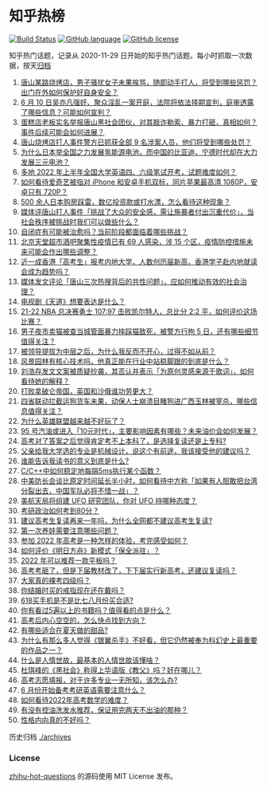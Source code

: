 # 知乎热榜
[![Build Status](https://github.com/ToWeLong/zhihu-hot-questions/workflows/CI/badge.svg)](https://github.com/ToWeLong/zhihu-hot-questions/actions)
[![GitHub language](https://img.shields.io/badge/language-golang-orange.svg)](https://golang.org/)
[![GitHub license](https://img.shields.io/github/license/ToWeLong/zhihu-hot-questions)](https://github.com/ToWeLong/zhihu-hot-questions/blob/main/LICENSE)

知乎热门话题，记录从 2020-11-29 日开始的知乎热门话题。每小时抓取一次数据，按天[归档](./archives)

<!-- BEGIN -->

1. [唐山某路烧烤店，男子骚扰女子未果挨骂，随即动手打人，将受到哪些惩罚？出门在外如何保护好自身安全？](https://www.zhihu.com/question/537038241)
1. [6 月 10 日吴亦凡强奸、聚众淫乱一案开庭，法院将依法择期宣判，庭审透露了哪些信息？可能如何宣判？](https://www.zhihu.com/question/537093971)
1. [蛋糕店老板实名举报唐山黑社会团伙，对其敲诈勒索、暴力打砸，真相如何？事件后续可能会如何进展？](https://www.zhihu.com/question/537150350)
1. [唐山烧烤店打人事件警方已抓获全部 9 名涉案人员，他们将受到哪些处罚？](https://www.zhihu.com/question/537093858)
1. [为什么日本举全国之力发展氢能源电池，而中国的比亚迪，宁德时代却在大力发展三元电池？](https://www.zhihu.com/question/271987417)
1. [多地 2022 年上半年全国大学英语四、六级笔试开考，试题难度如何？](https://www.zhihu.com/question/537080458)
1. [如何看待爱奇艺被指对 iPhone 和安卓手机双标，同片苹果最高清 1080P，安卓只有 720P？](https://www.zhihu.com/question/537023420)
1. [500 余人日本购房踩雷，数亿投资款或打水漂，怎么看待这种现象？](https://www.zhihu.com/question/536943559)
1. [媒体评唐山打人事件「挑战了大众的安全感，需让施暴者付出沉重代价」，当社会秩序被挑战时我们可以做些什么？](https://www.zhihu.com/question/537092295)
1. [自闭症有可能被治愈吗？当前阶段都面临着哪些挑战？](https://www.zhihu.com/question/25482213)
1. [北京天堂超市酒吧聚集性疫情已有 69 人感染，涉 15 个区，疫情防控措施未来可能会作出哪些调整？](https://www.zhihu.com/question/537159639)
1. [近一成香港「高考生」报考内地大学，人数创历届新高，香港学子赴内地就读会成为趋势吗？](https://www.zhihu.com/question/536999905)
1. [媒体发文评论「唐山三次热搜背后的共性问题」，应如何推动有效的社会治理？](https://www.zhihu.com/question/537167048)
1. [电视剧《天道》想要表达是什么？](https://www.zhihu.com/question/397556649)
1. [21-22 NBA 总决赛勇士 107:97 击败凯尔特人，总比分 2:2 平，如何评价这场比赛？](https://www.zhihu.com/question/537146180)
1. [男子夜市卖猫被查当城管面暴力摔踩猫致死，被警方行拘 5 日，还有哪些细节值得关注？](https://www.zhihu.com/question/536882702)
1. [被领导提拔为中层之后，为什么我反而不开心，过得不如从前？](https://www.zhihu.com/question/488211098)
1. [风景园林有核心技术吗，他真正能在行业中站稳脚跟的到底是什么？](https://www.zhihu.com/question/509600215)
1. [刘浩存发文文案被质疑抄袭，其否认并表示「为原创灵感来源于歌词」，如何看待她的解释？](https://www.zhihu.com/question/536884349)
1. [打败拿破仑帝国，英国和沙俄谁功劳更大？](https://www.zhihu.com/question/421549465)
1. [四省联动拦截运狗货车未果，动保人士崩溃目睹狗进广西玉林被宰杀，哪些信息值得关注？](https://www.zhihu.com/question/536983102)
1. [为什么英雄联盟越来越不好玩了？](https://www.zhihu.com/question/44358639)
1. [95 号汽油或进入「10元时代」，主要影响因素有哪些？未来油价会如何发展？](https://www.zhihu.com/question/536686993)
1. [高考对了答案之后觉得肯定考不上本科了，是选择复读还是上专科?](https://www.zhihu.com/question/536973202)
1. [父亲给我大学选的专业是机械设计，说这个有前途，我该接受他的建议吗？](https://www.zhihu.com/question/536904831)
1. [谁能告诉我读书的意义到底是什么?](https://www.zhihu.com/question/536898696)
1. [C/C++中如何稳定地每隔5ms执行某个函数？](https://www.zhihu.com/question/536739862)
1. [中美防长会谈比原定时间延长半小时，如何看待中方称「如果有人胆敢把台湾分裂出去，中国军队必将不惜一战」？](https://www.zhihu.com/question/537052110)
1. [美航天局将组建 UFO 研究团队，你对 UFO 持哪种态度？](https://www.zhihu.com/question/537031169)
1. [考研政治如何考到80分？](https://www.zhihu.com/question/379819303)
1. [建议高考生复读再来一年吗，为什么全网都不建议高考生复读?](https://www.zhihu.com/question/468960418)
1. [第一次养娃需要注意哪些问题？](https://www.zhihu.com/question/536226983)
1. [参加 2022 年高考是一种怎样的体验，考完感受如何？](https://www.zhihu.com/question/536460597)
1. [如何评价《明日方舟》新模式「保全派驻」？](https://www.zhihu.com/question/536150702)
1. [2022 年可以推荐一款平板吗？](https://www.zhihu.com/question/517134700)
1. [高考考砸了，但是下届教材改了，下下届实行新高考，还建议复读吗？](https://www.zhihu.com/question/536981222)
1. [大家真的裸考四级吗？](https://www.zhihu.com/question/464495466)
1. [你结婚时买的戒指现在还在戴吗？](https://www.zhihu.com/question/532329542)
1. [618买手机是不是比七八月份买合适?](https://www.zhihu.com/question/521560153)
1. [你有看过5遍以上的书籍吗？值得看的点是什么？](https://www.zhihu.com/question/532575587)
1. [高考后内心空空的，怎么快点找到方向？](https://www.zhihu.com/question/536927018)
1. [有哪些适合在夏天做的甜品?](https://www.zhihu.com/question/24582474)
1. [为什么有那么多人觉得《银翼杀手》不好看，但它仍然被奉为科幻史上最重要的作品之一？](https://www.zhihu.com/question/534560410)
1. [什么是人情世故，最基本的人情世故该懂啥？](https://www.zhihu.com/question/281636727)
1. [杜琪峰的《黑社会》称得上华语版《教父》吗？好在哪儿？](https://www.zhihu.com/question/536465577)
1. [高考志愿填报，对于许多专业一无所知，该怎么办?](https://www.zhihu.com/question/323060216)
1. [6 月份开始备考考研英语需要注意什么？](https://www.zhihu.com/question/536821263)
1. [如何看待2022年高考数学的难度？](https://www.zhihu.com/question/536618315)
1. [有没有控油洗发水推荐，保证用完两天不出油的那种？](https://www.zhihu.com/question/531971016)
1. [性格内向真的不好吗？](https://www.zhihu.com/question/20551945)

<!-- END -->

历史归档 [./archives](./archives)


### License
[zhihu-hot-questions](https://github.com/towelong/zhihu-hot-questions) 的源码使用 MIT License 发布。